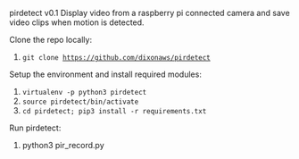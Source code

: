 pirdetect v0.1
Display video from a raspberry pi connected camera and save video clips when motion is detected.

Clone the repo locally:
1. <code>git clone https://github.com/dixonaws/pirdetect</code>

Setup the environment and install required modules:
1. <code>virtualenv -p python3 pirdetect</code>
2. <code>source pirdetect/bin/activate</code>
3. <code>cd pirdetect; pip3 install -r requirements.txt</code>

Run pirdetect:
1. python3 pir_record.py



